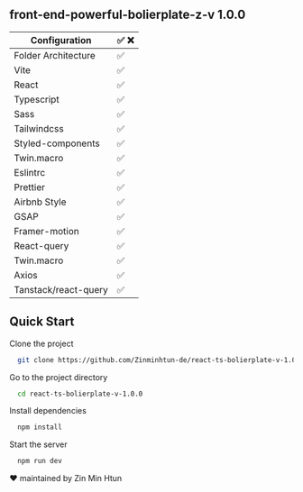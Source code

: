## front-end-powerful-bolierplate-z-v 1.0.0

| Configuration             | :white_check_mark: :x:                                                                |
| ----------------- | ------------------------------------------------------------------ |
| Folder Architecture | :white_check_mark: |
| Vite | :white_check_mark: |
| React | :white_check_mark: |
| Typescript | :white_check_mark: |
| Sass | :white_check_mark: |
| Tailwindcss | :white_check_mark: |
| Styled-components | :white_check_mark: |
| Twin.macro | :white_check_mark: |
| Eslintrc | :white_check_mark: |
| Prettier | :white_check_mark: |
| Airbnb Style | :white_check_mark: |
| GSAP | :white_check_mark: |
| Framer-motion | :white_check_mark: |
| React-query | :white_check_mark: |
| Twin.macro | :white_check_mark: |
| Axios | :white_check_mark: |
| Tanstack/react-query | :white_check_mark: |



## Quick Start



Clone the project

```bash
  git clone https://github.com/Zinminhtun-de/react-ts-bolierplate-v-1.0.0.git
```

Go to the project directory

```bash
  cd react-ts-bolierplate-v-1.0.0
```

Install dependencies

```bash
  npm install
```

Start the server

```bash
  npm run dev
```



:heart: maintained by Zin Min Htun
